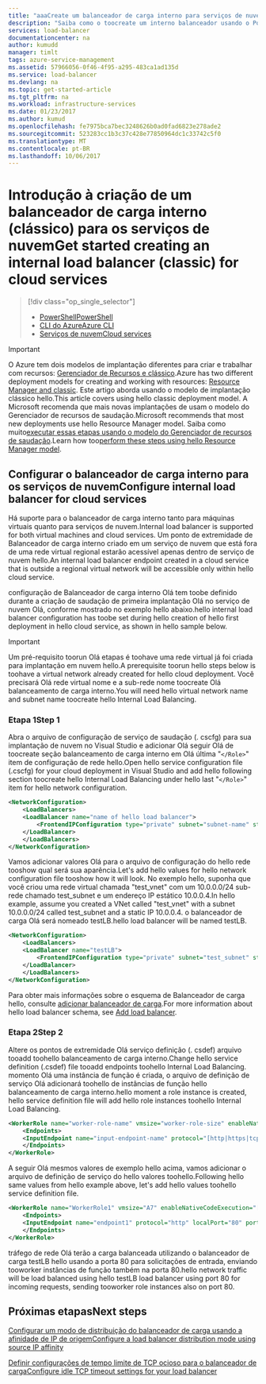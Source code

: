 ```yaml
---
title: "aaaCreate um balanceador de carga interno para serviços de nuvem do Azure | Microsoft Docs"
description: "Saiba como o toocreate um interno balanceador usando o PowerShell no modelo de implantação clássico Olá de carga"
services: load-balancer
documentationcenter: na
author: kumudd
manager: timlt
tags: azure-service-management
ms.assetid: 57966056-0f46-4f95-a295-483ca1ad135d
ms.service: load-balancer
ms.devlang: na
ms.topic: get-started-article
ms.tgt_pltfrm: na
ms.workload: infrastructure-services
ms.date: 01/23/2017
ms.author: kumud
ms.openlocfilehash: fe7975bca7bec3248626b0ad0fad6823e278ade2
ms.sourcegitcommit: 523283cc1b3c37c428e77850964dc1c33742c5f0
ms.translationtype: MT
ms.contentlocale: pt-BR
ms.lasthandoff: 10/06/2017
---
```

# <a name="get-started-creating-an-internal-load-balancer-classic-for-cloud-services"></a><span data-ttu-id="e0f9d-103">Introdução à criação de um balanceador de carga interno (clássico) para os serviços de nuvem</span><span class="sxs-lookup"><span data-stu-id="e0f9d-103">Get started creating an internal load balancer (classic) for cloud services</span></span>

> [!div class="op_single_selector"]
> * [<span data-ttu-id="e0f9d-104">PowerShell</span><span class="sxs-lookup"><span data-stu-id="e0f9d-104">PowerShell</span></span>](../load-balancer/load-balancer-get-started-ilb-classic-ps.md)
> * [<span data-ttu-id="e0f9d-105">CLI do Azure</span><span class="sxs-lookup"><span data-stu-id="e0f9d-105">Azure CLI</span></span>](../load-balancer/load-balancer-get-started-ilb-classic-cli.md)
> * [<span data-ttu-id="e0f9d-106">Serviços de nuvem</span><span class="sxs-lookup"><span data-stu-id="e0f9d-106">Cloud services</span></span>](../load-balancer/load-balancer-get-started-ilb-classic-cloud.md)

> [!IMPORTANT]
> <span data-ttu-id="e0f9d-107">O Azure tem dois modelos de implantação diferentes para criar e trabalhar com recursos: [Gerenciador de Recursos e clássico](../azure-resource-manager/resource-manager-deployment-model.md).</span><span class="sxs-lookup"><span data-stu-id="e0f9d-107">Azure has two different deployment models for creating and working with resources:  [Resource Manager and classic](../azure-resource-manager/resource-manager-deployment-model.md).</span></span>  <span data-ttu-id="e0f9d-108">Este artigo aborda usando o modelo de implantação clássico hello.</span><span class="sxs-lookup"><span data-stu-id="e0f9d-108">This article covers using hello classic deployment model.</span></span> <span data-ttu-id="e0f9d-109">A Microsoft recomenda que mais novas implantações de usam o modelo do Gerenciador de recursos de saudação.</span><span class="sxs-lookup"><span data-stu-id="e0f9d-109">Microsoft recommends that most new deployments use hello Resource Manager model.</span></span> <span data-ttu-id="e0f9d-110">Saiba como muito[executar essas etapas usando o modelo do Gerenciador de recursos de saudação](load-balancer-get-started-ilb-arm-ps.md).</span><span class="sxs-lookup"><span data-stu-id="e0f9d-110">Learn how too[perform these steps using hello Resource Manager model](load-balancer-get-started-ilb-arm-ps.md).</span></span>

## <a name="configure-internal-load-balancer-for-cloud-services"></a><span data-ttu-id="e0f9d-111">Configurar o balanceador de carga interno para os serviços de nuvem</span><span class="sxs-lookup"><span data-stu-id="e0f9d-111">Configure internal load balancer for cloud services</span></span>

<span data-ttu-id="e0f9d-112">Há suporte para o balanceador de carga interno tanto para máquinas virtuais quanto para serviços de nuvem.</span><span class="sxs-lookup"><span data-stu-id="e0f9d-112">Internal load balancer is supported for both virtual machines and cloud services.</span></span> <span data-ttu-id="e0f9d-113">Um ponto de extremidade de Balanceador de carga interno criado em um serviço de nuvem que está fora de uma rede virtual regional estarão acessível apenas dentro de serviço de nuvem hello.</span><span class="sxs-lookup"><span data-stu-id="e0f9d-113">An internal load balancer endpoint created in a cloud service that is outside a regional virtual network will be accessible only within hello cloud service.</span></span>

<span data-ttu-id="e0f9d-114">configuração de Balanceador de carga interno Olá tem toobe definido durante a criação de saudação de primeira implantação Olá no serviço de nuvem Olá, conforme mostrado no exemplo hello abaixo.</span><span class="sxs-lookup"><span data-stu-id="e0f9d-114">hello internal load balancer configuration has toobe set during hello creation of hello first deployment in hello cloud service, as shown in hello sample below.</span></span>

> [!IMPORTANT]
> <span data-ttu-id="e0f9d-115">Um pré-requisito toorun Olá etapas é toohave uma rede virtual já foi criada para implantação em nuvem hello.</span><span class="sxs-lookup"><span data-stu-id="e0f9d-115">A prerequisite toorun hello steps below is toohave a virtual network already created for hello cloud deployment.</span></span> <span data-ttu-id="e0f9d-116">Você precisará Olá rede virtual nome e a sub-rede nome toocreate Olá balanceamento de carga interno.</span><span class="sxs-lookup"><span data-stu-id="e0f9d-116">You will need hello virtual network name and subnet name toocreate hello Internal Load Balancing.</span></span>

### <a name="step-1"></a><span data-ttu-id="e0f9d-117">Etapa 1</span><span class="sxs-lookup"><span data-stu-id="e0f9d-117">Step 1</span></span>

<span data-ttu-id="e0f9d-118">Abra o arquivo de configuração de serviço de saudação (. cscfg) para sua implantação de nuvem no Visual Studio e adicionar Olá seguir Olá de toocreate seção balanceamento de carga interno em Olá última "`</Role>`" item de configuração de rede hello.</span><span class="sxs-lookup"><span data-stu-id="e0f9d-118">Open hello service configuration file (.cscfg) for your cloud deployment in Visual Studio and add hello following section toocreate hello Internal Load Balancing under hello last "`</Role>`" item for hello network configuration.</span></span>

```xml
<NetworkConfiguration>
    <LoadBalancers>
    <LoadBalancer name="name of hello load balancer">
        <FrontendIPConfiguration type="private" subnet="subnet-name" staticVirtualNetworkIPAddress="static-IP-address"/>
    </LoadBalancer>
    </LoadBalancers>
</NetworkConfiguration>
```

<span data-ttu-id="e0f9d-119">Vamos adicionar valores Olá para o arquivo de configuração do hello rede tooshow qual será sua aparência.</span><span class="sxs-lookup"><span data-stu-id="e0f9d-119">Let's add hello values for hello network configuration file tooshow how it will look.</span></span> <span data-ttu-id="e0f9d-120">No exemplo hello, suponha que você criou uma rede virtual chamada "test_vnet" com um 10.0.0.0/24 sub-rede chamado test_subnet e um endereço IP estático 10.0.0.4.</span><span class="sxs-lookup"><span data-stu-id="e0f9d-120">In hello example, assume you created a VNet called "test_vnet" with a subnet 10.0.0.0/24 called test_subnet and a static IP 10.0.0.4.</span></span> <span data-ttu-id="e0f9d-121">o balanceador de carga Olá será nomeado testLB.</span><span class="sxs-lookup"><span data-stu-id="e0f9d-121">hello load balancer will be named testLB.</span></span>

```xml
<NetworkConfiguration>
    <LoadBalancers>
    <LoadBalancer name="testLB">
        <FrontendIPConfiguration type="private" subnet="test_subnet" staticVirtualNetworkIPAddress="10.0.0.4"/>
    </LoadBalancer>
    </LoadBalancers>
</NetworkConfiguration>
```

<span data-ttu-id="e0f9d-122">Para obter mais informações sobre o esquema de Balanceador de carga hello, consulte [adicionar balanceador de carga](https://msdn.microsoft.com/library/azure/dn722411.aspx).</span><span class="sxs-lookup"><span data-stu-id="e0f9d-122">For more information about hello load balancer schema, see [Add load balancer](https://msdn.microsoft.com/library/azure/dn722411.aspx).</span></span>

### <a name="step-2"></a><span data-ttu-id="e0f9d-123">Etapa 2</span><span class="sxs-lookup"><span data-stu-id="e0f9d-123">Step 2</span></span>

<span data-ttu-id="e0f9d-124">Altere os pontos de extremidade Olá serviço definição (. csdef) arquivo tooadd toohello balanceamento de carga interno.</span><span class="sxs-lookup"><span data-stu-id="e0f9d-124">Change hello service definition (.csdef) file tooadd endpoints toohello Internal Load Balancing.</span></span> <span data-ttu-id="e0f9d-125">momento Olá uma instância de função é criada, o arquivo de definição de serviço Olá adicionará toohello de instâncias de função hello balanceamento de carga interno.</span><span class="sxs-lookup"><span data-stu-id="e0f9d-125">hello moment a role instance is created, hello service definition file will add hello role instances toohello Internal Load Balancing.</span></span>

```xml
<WorkerRole name="worker-role-name" vmsize="worker-role-size" enableNativeCodeExecution="[true|false]">
    <Endpoints>
    <InputEndpoint name="input-endpoint-name" protocol="[http|https|tcp|udp]" localPort="local-port-number" port="port-number" certificate="certificate-name" loadBalancerProbe="load-balancer-probe-name" loadBalancer="load-balancer-name" />
    </Endpoints>
</WorkerRole>
```

<span data-ttu-id="e0f9d-126">A seguir Olá mesmos valores de exemplo hello acima, vamos adicionar o arquivo de definição de serviço do hello valores toohello.</span><span class="sxs-lookup"><span data-stu-id="e0f9d-126">Following hello same values from hello example above, let's add hello values toohello service definition file.</span></span>

```xml
<WorkerRole name="WorkerRole1" vmsize="A7" enableNativeCodeExecution="[true|false]">
    <Endpoints>
    <InputEndpoint name="endpoint1" protocol="http" localPort="80" port="80" loadBalancer="testLB" />
    </Endpoints>
</WorkerRole>
```

<span data-ttu-id="e0f9d-127">tráfego de rede Olá terão a carga balanceada utilizando o balanceador de carga testLB hello usando a porta 80 para solicitações de entrada, enviando tooworker instâncias de função também na porta 80.</span><span class="sxs-lookup"><span data-stu-id="e0f9d-127">hello network traffic will be load balanced using hello testLB load balancer using port 80 for incoming requests, sending tooworker role instances also on port 80.</span></span>

## <a name="next-steps"></a><span data-ttu-id="e0f9d-128">Próximas etapas</span><span class="sxs-lookup"><span data-stu-id="e0f9d-128">Next steps</span></span>

[<span data-ttu-id="e0f9d-129">Configurar um modo de distribuição do balanceador de carga usando a afinidade de IP de origem</span><span class="sxs-lookup"><span data-stu-id="e0f9d-129">Configure a load balancer distribution mode using source IP affinity</span></span>](load-balancer-distribution-mode.md)

[<span data-ttu-id="e0f9d-130">Definir configurações de tempo limite de TCP ocioso para o balanceador de carga</span><span class="sxs-lookup"><span data-stu-id="e0f9d-130">Configure idle TCP timeout settings for your load balancer</span></span>](load-balancer-tcp-idle-timeout.md)

